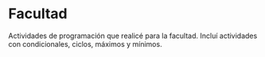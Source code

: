 # Facultad
Actividades de programación que realicé para la facultad.
Incluí actividades con condicionales, ciclos, máximos y mínimos.
